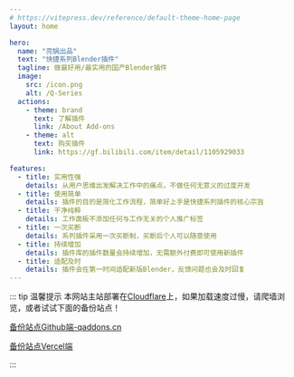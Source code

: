 ```yaml
---
# https://vitepress.dev/reference/default-theme-home-page
layout: home

hero:
  name: "亮锅出品"
  text: "快捷系列Blender插件"
  tagline: 做最好用/最实用的国产Blender插件
  image:
    src: /icon.png
    alt: /Q-Series
  actions:
    - theme: brand
      text: 了解插件
      link: /About Add-ons
    - theme: alt
      text: 购买插件
      link: https://gf.bilibili.com/item/detail/1105929033

features:
  - title: 实用性强
    details: 从用户思维出发解决工作中的痛点，不做任何无意义的过度开发
  - title: 使用简单
    details: 插件的目的是简化工作流程，简单好上手是快捷系列插件的核心宗旨
  - title: 干净纯粹
    details: 工作面板不添加任何与工作无关的个人推广标签
  - title: 一次买断
    details: 系列插件采用一次买断制，买断后个人可以随意使用
  - title: 持续增加
    details: 插件库的插件数量会持续增加，无需额外付费即可使用新插件
  - title: 适配及时
    details: 插件会在第一时间适配新版Blender，反馈问题也会及时回复
---
```


::: tip 温馨提示
本网站主站部署在[Cloudflare](https://qaddons.com/ "Cloudflare主站-qaddons.com")上，如果加载速度过慢，请爬墙浏览，或者试试下面的备份站点！

[备份站点Github端-qaddons.cn](https://qaddons.cn/ "部署在Github上")

[备份站点Vercel端](https://docs-qseries.vercel.app/ "部署在Vercel上") 

:::
